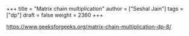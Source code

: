 +++
title = "Matrix chain multiplication"
author = ["Seshal Jain"]
tags = ["dp"]
draft = false
weight = 2360
+++

<https://www.geeksforgeeks.org/matrix-chain-multiplication-dp-8/>
